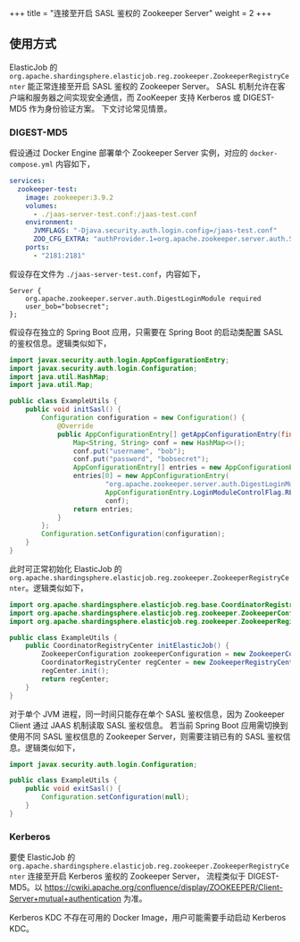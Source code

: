 +++
title = "连接至开启 SASL 鉴权的 Zookeeper Server"
weight = 2
+++

## 使用方式

ElasticJob 的 `org.apache.shardingsphere.elasticjob.reg.zookeeper.ZookeeperRegistryCenter` 能正常连接至开启 SASL 鉴权的 Zookeeper Server。
SASL 机制允许在客户端和服务器之间实现安全通信，而 ZooKeeper 支持 Kerberos 或 DIGEST-MD5 作为身份验证方案。
下文讨论常见情景。

### DIGEST-MD5

假设通过 Docker Engine 部署单个 Zookeeper Server 实例，对应的 `docker-compose.yml` 内容如下，

```yaml
services:
  zookeeper-test:
    image: zookeeper:3.9.2
    volumes:
      - ./jaas-server-test.conf:/jaas-test.conf
    environment:
      JVMFLAGS: "-Djava.security.auth.login.config=/jaas-test.conf"
      ZOO_CFG_EXTRA: "authProvider.1=org.apache.zookeeper.server.auth.SASLAuthenticationProvider sessionRequireClientSASLAuth=true"
    ports:
      - "2181:2181"
```

假设存在文件为 `./jaas-server-test.conf`，内容如下，

```
Server {
    org.apache.zookeeper.server.auth.DigestLoginModule required
    user_bob="bobsecret";
};
```

假设存在独立的 Spring Boot 应用，只需要在 Spring Boot 的启动类配置 SASL 的鉴权信息。逻辑类似如下，

```java
import javax.security.auth.login.AppConfigurationEntry;
import javax.security.auth.login.Configuration;
import java.util.HashMap;
import java.util.Map;

public class ExampleUtils {
    public void initSasl() {
        Configuration configuration = new Configuration() {
            @Override
            public AppConfigurationEntry[] getAppConfigurationEntry(final String name) {
                Map<String, String> conf = new HashMap<>();
                conf.put("username", "bob");
                conf.put("password", "bobsecret");
                AppConfigurationEntry[] entries = new AppConfigurationEntry[1];
                entries[0] = new AppConfigurationEntry(
                        "org.apache.zookeeper.server.auth.DigestLoginModule",
                        AppConfigurationEntry.LoginModuleControlFlag.REQUIRED,
                        conf);
                return entries;
            }
        };
        Configuration.setConfiguration(configuration);
    }
}
```

此时可正常初始化 ElasticJob 的 `org.apache.shardingsphere.elasticjob.reg.zookeeper.ZookeeperRegistryCenter`。逻辑类似如下，

```java
import org.apache.shardingsphere.elasticjob.reg.base.CoordinatorRegistryCenter;
import org.apache.shardingsphere.elasticjob.reg.zookeeper.ZookeeperConfiguration;
import org.apache.shardingsphere.elasticjob.reg.zookeeper.ZookeeperRegistryCenter;

public class ExampleUtils {
    public CoordinatorRegistryCenter initElasticJob() {
        ZookeeperConfiguration zookeeperConfiguration = new ZookeeperConfiguration("127.0.0.1:2181", "test-namespace");
        CoordinatorRegistryCenter regCenter = new ZookeeperRegistryCenter(zookeeperConfiguration);
        regCenter.init();
        return regCenter;
    }
}
```

对于单个 JVM 进程，同一时间只能存在单个 SASL 鉴权信息，因为 Zookeeper Client 通过 JAAS 机制读取 SASL 鉴权信息。
若当前 Spring Boot 应用需切换到使用不同 SASL 鉴权信息的 Zookeeper Server，则需要注销已有的 SASL 鉴权信息。逻辑类似如下，

```java
import javax.security.auth.login.Configuration;

public class ExampleUtils {
    public void exitSasl() {
        Configuration.setConfiguration(null);
    }
}
```

### Kerberos

要使 ElasticJob 的 `org.apache.shardingsphere.elasticjob.reg.zookeeper.ZookeeperRegistryCenter` 连接至开启 Kerberos 鉴权的 Zookeeper Server，
流程类似于 DIGEST-MD5。以 https://cwiki.apache.org/confluence/display/ZOOKEEPER/Client-Server+mutual+authentication 为准。

Kerberos KDC 不存在可用的 Docker Image，用户可能需要手动启动 Kerberos KDC。
